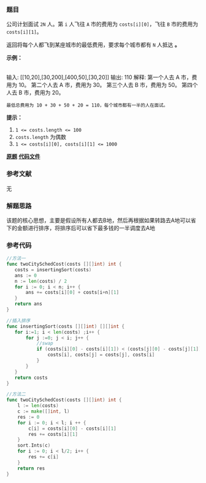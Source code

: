 ### 题目
公司计划面试 `2N` 人。第 `i` 人飞往 `A` 市的费用为 `costs[i][0]`，飞往 `B` 市的费用为 `costs[i][1]`。

返回将每个人都飞到某座城市的最低费用，要求每个城市都有 `N` 人抵达 **。**



**示例：**


​    
    输入: [[10,20],[30,200],[400,50],[30,20]]
    输出: 110
    解释:
    第一个人去 A 市，费用为 10。
    第二个人去 A 市，费用为 30。
    第三个人去 B 市，费用为 50。
    第四个人去 B 市，费用为 20。
    
    最低总费用为 10 + 30 + 50 + 20 = 110，每个城市都有一半的人在面试。




**提示：**

  1. `1 <= costs.length <= 100`
  2. `costs.length` 为偶数
  3. `1 <= costs[i][0], costs[i][1] <= 1000`

 **[原题](https://leetcode-cn.com/problems/two-city-scheduling/)**    **[代码文件](https://github.com/LZH139/leetcode_Go/blob/master/src/Greedy/simple/TwoCityScheduling/TwoCityScheduling.go)**


### 参考文献
无

### 解题思路

该题的核心思想，主要是假设所有人都去B地，然后再根据如果转路去A地可以省下的金额进行排序，将排序后可以省下最多钱的一半调度去A地


### 参考代码

```go
//方法一
func twoCitySchedCost(costs [][]int) int {
   costs = insertingSort(costs)
   ans := 0
   n := len(costs) / 2
   for i := 0; i < n; i++ {
       ans += costs[i][0] + costs[i+n][1]
   }
   return ans
}

//插入排序
func insertingSort(costs [][]int) [][]int {
   for i:=1; i < len(costs) ;i++ {
       for j :=0; j < i; j++ {
           //swap
           if (costs[i][0] - costs[i][1]) < (costs[j][0] - costs[j][1]) {
               costs[i], costs[j] = costs[j], costs[i]
           }
       }
   }
   return costs
}

//方法二
func twoCitySchedCost(costs [][]int) int {
    l := len(costs)
    c := make([]int, l)
    res := 0
    for i := 0; i < l; i ++ {
        c[i] = costs[i][0] - costs[i][1]
        res += costs[i][1]
    }
    sort.Ints(c)
    for i := 0; i < l/2; i++ {
        res += c[i]
    }
    return res
}
```





